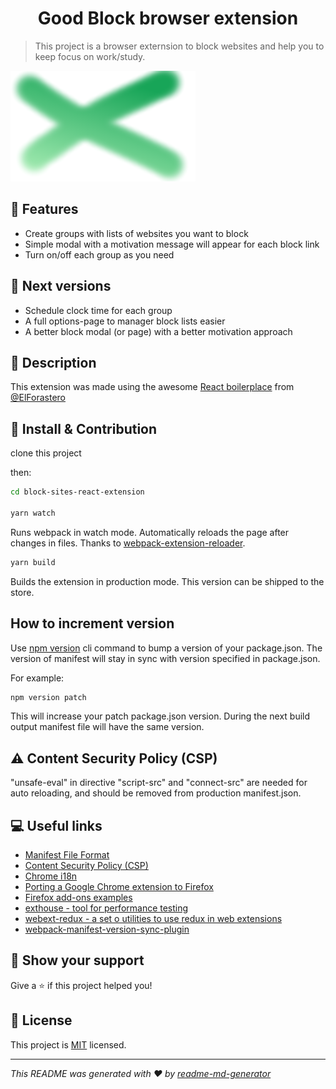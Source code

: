 <h1 align="center">Good Block browser extension</h1>

> This project is a browser externsion to block websites and help you to keep focus on work/study.

![React Web Extension Boilerplate](logo.png)

## 🎉 Features

- Create groups with lists of websites you want to block
- Simple modal with a motivation message will appear for each block link
- Turn on/off each group as you need

## 🚀 Next versions
- Schedule clock time for each group
- A full options-page to manager block lists easier
- A better block modal (or page) with a better motivation approach

## 📝 Description
This extension was made using the awesome [React boilerplace](https://github.com/ElForastero/react-browser-extension-boilerplate) from [@ElForastero](https://github.com/ElForastero)

## 🏁 Install & Contribution

clone this project

then:

```sh
cd block-sites-react-extension

yarn watch
```

Runs webpack in watch mode. Automatically reloads the page after changes in files. Thanks to [webpack-extension-reloader](https://github.com/rubenspgcavalcante/webpack-extension-reloader).

```sh
yarn build
```

Builds the extension in production mode. This version can be shipped to the store.

## How to increment version

Use [npm version](https://docs.npmjs.com/cli/version) cli command to bump a version of your package.json. The version of manifest will stay in sync with version specified in package.json.

For example:

```sh
npm version patch
```

This will increase your patch package.json version. During the next build output manifest file will have the same version.

## ⚠️ Content Security Policy (CSP)
"unsafe-eval" in directive "script-src" and "connect-src" are needed for auto reloading, and should be removed from production manifest.json.

## 💻 Useful links

- [Manifest File Format](https://developer.chrome.com/apps/manifest)
- [Content Security Policy (CSP)](https://developer.chrome.com/extensions/contentSecurityPolicy)
- [Chrome i18n](https://developer.chrome.com/extensions/i18n)
- [Porting a Google Chrome extension to Firefox](https://developer.mozilla.org/en-US/docs/Mozilla/Add-ons/WebExtensions/Porting_a_Google_Chrome_extension)
- [Firefox add-ons examples](https://github.com/mdn/webextensions-examples)
- [exthouse - tool for performance testing](https://github.com/treosh/exthouse)
- [webext-redux - a set o utilities to use redux in web extensions](https://github.com/tshaddix/webext-redux)
- [webpack-manifest-version-sync-plugin](https://github.com/ElForastero/webpack-manifest-version-sync-plugin)

## 🤝 Show your support

Give a ⭐️ if this project helped you!

## 📝 License
This project is [MIT](https://github.com/ElForastero/react-browser-extension-boilerplate/blob/master/LICENSE) licensed.

***
_This README was generated with ❤️ by [readme-md-generator](https://github.com/kefranabg/readme-md-generator)_
